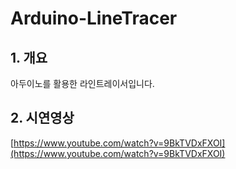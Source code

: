 # Arduino-LineTracer

## 1. 개요

아두이노를 활용한 라인트레이서입니다. 

## 2. 시연영상

[https://www.youtube.com/watch?v=9BkTVDxFXOI](https://www.youtube.com/watch?v=9BkTVDxFXOI)
